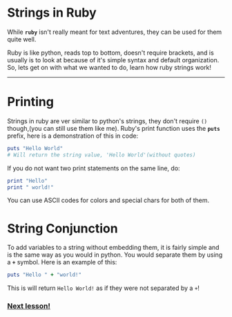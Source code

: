 # Strings in Ruby

While **`ruby`** isn't really meant for text adventures, they can be used for them quite well. 

Ruby is like python, reads top to bottom, doesn't require brackets, and is usually is to look at because of it's simple syntax and default organization. So, lets get on with what we wanted to do, learn how ruby strings work!

----
# Printing
Strings in ruby are ver similar to python's strings, they don't require `()` though,(you can still use them like me). Ruby's print function uses the **`puts`** prefix, here is a demonstration of this in code:

``` ruby
puts "Hello World"
# Will return the string value, 'Hello World'(without quotes)
```

If you do not want two print statements on the same line, do:

``` ruby
print "Hello"
print " world!"
```

You can use ASCII codes for colors and special chars for both of them. 

# String Conjunction

To add variables to a string without embedding them, it is fairly simple and is the same way as you would in python. You would separate them by using a **`+`** symbol. 
Here is an example of this:

``` ruby
puts "Hello " + "world!"
```

This is will return `Hello World!` as if they were not separated by a `+`!

### [Next lesson!](https://github.com/whippingdot/Language-Tutorials/blob/main/Ruby/2.%20Variables.md)
